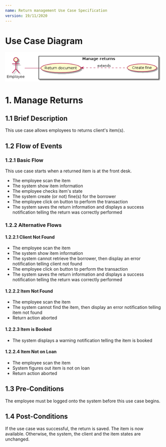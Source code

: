```yaml
---
name: Return management Use Case Specification
version: 19/11/2020
---
```


# Use Case Diagram

![Use Case Diagram](./return.png)

# 1. Manage Returns

## 1.1 Brief Description

This use case allows employees to returns client's item(s).

## 1.2 Flow of Events

### 1.2.1 Basic Flow

This use case starts when a returned item is at the front desk.

* The employee scan the item
* The system show item information
* The employee checks item's state
* The system create (or not) fine(s) for the borrower
* The employee click on button to perform the transaction
* The system saves the return information and displays a success notification telling the return was correctly performed

### 1.2.2 Alternative Flows

#### 1.2.2.1 Client Not Found

* The employee scan the item
* The system show item information
* The system cannot retrieve the borrower, then display an error notification telling client not found
* The employee click on button to perform the transaction
* The system saves the return information and displays a success notification telling the return was correctly performed

#### 1.2.2.2 Item Not Found

* The employee scan the item
* The system cannot find the item, then display an error notification telling item not found
* Return action aborted

#### 1.2.2.3 Item is Booked

* The system displays a warning notification telling the item is booked

#### 1.2.2.4 Item Not on Loan

* The employee scan the item
* System figures out item is not on loan
* Return action aborted

## 1.3 Pre-Conditions

The employee must be logged onto the system before this use case begins.

## 1.4 Post-Conditions

If the use case was successful, the return is saved. The item is now available. Otherwise, the
system, the client and the item states are unchanged.
